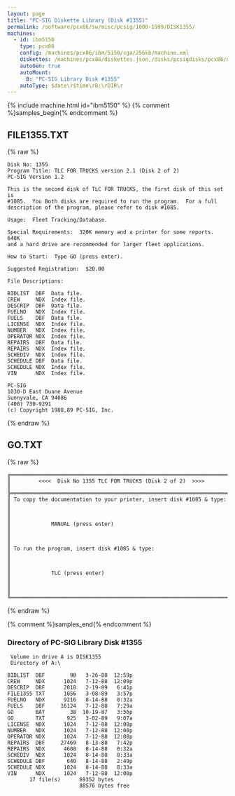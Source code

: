 ```yaml
---
layout: page
title: "PC-SIG Diskette Library (Disk #1355)"
permalink: /software/pcx86/sw/misc/pcsig/1000-1999/DISK1355/
machines:
  - id: ibm5150
    type: pcx86
    config: /machines/pcx86/ibm/5150/cga/256kb/machine.xml
    diskettes: /machines/pcx86/diskettes.json,/disks/pcsigdisks/pcx86/diskettes.json
    autoGen: true
    autoMount:
      B: "PC-SIG Library Disk #1355"
    autoType: $date\r$time\rB:\rDIR\r
---
```


{% include machine.html id="ibm5150" %}
{% comment %}samples_begin{% endcomment %}

## FILE1355.TXT

{% raw %}
```
Disk No: 1355
Program Title: TLC FOR TRUCKS version 2.1 (Disk 2 of 2)
PC-SIG Version 1.2

This is the second disk of TLC FOR TRUCKS, the first disk of this set is
#1085.  You Both disks are required to run the program.  For a full
description of the program, please refer to disk #1085.

Usage:  Fleet Tracking/Database.

Special Requirements:  320K memory and a printer for some reports. 640K
and a hard drive are recommended for larger fleet applications.

How to Start:  Type GO (press enter).

Suggested Registration:  $20.00

File Descriptions:

BIDLIST  DBF  Data file.
CREW     NDX  Index file.
DESCRIP  DBF  Data file.
FUELNO   NDX  Index file.
FUELS    DBF  Data file.
LICENSE  NDX  Index file.
NUMBER   NDX  Index file.
OPERATOR NDX  Index file.
REPAIRS  DBF  Data file.
REPAIRS  NDX  Index file.
SCHEDIV  NDX  Index file.
SCHEDULE DBF  Data file.
SCHEDULE NDX  Index file.
VIN      NDX  Index file.

PC-SIG
1030-D East Duane Avenue
Sunnyvale, CA 94086
(408) 730-9291
(c) Copyright 1988,89 PC-SIG, Inc.

```
{% endraw %}

## GO.TXT

{% raw %}
```
╔═════════════════════════════════════════════════════════════════════════╗
║         <<<<  Disk No 1355 TLC FOR TRUCKS (Disk 2 of 2)  >>>>           ║
╠═════════════════════════════════════════════════════════════════════════╣
║ To copy the documentation to your printer, insert disk #1085 & type:    ║
║                                                                         ║
║             MANUAL (press enter)                                        ║
║                                                                         ║
║ To run the program, insert disk #1085 & type:                           ║
║                                                                         ║
║             TLC (press enter)                                           ║
║                                                                         ║
╚═════════════════════════════════════════════════════════════════════════╝
```
{% endraw %}

{% comment %}samples_end{% endcomment %}

### Directory of PC-SIG Library Disk #1355

     Volume in drive A is DISK1355
     Directory of A:\

    BIDLIST  DBF        90   3-26-88  12:59p
    CREW     NDX      1024   7-12-88  12:09p
    DESCRIP  DBF      2018   2-19-89   6:41p
    FILE1355 TXT      1056   3-08-89   3:57p
    FUELNO   NDX      9216   8-14-88   8:32a
    FUELS    DBF     16124   7-12-88   7:29a
    GO       BAT        38  10-19-87   3:56p
    GO       TXT       925   3-02-89   9:07a
    LICENSE  NDX      1024   7-12-88  12:08p
    NUMBER   NDX      1024   7-12-88  12:08p
    OPERATOR NDX      1024   7-12-88  12:08p
    REPAIRS  DBF     27469   8-13-88   7:42p
    REPAIRS  NDX      4608   8-14-88   8:32a
    SCHEDIV  NDX      1024   8-14-88   8:33a
    SCHEDULE DBF       640   8-14-88   2:49p
    SCHEDULE NDX      1024   8-14-88   8:33a
    VIN      NDX      1024   7-12-88  12:08p
           17 file(s)      69352 bytes
                           88576 bytes free
